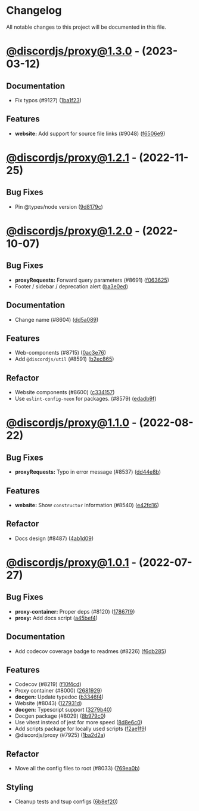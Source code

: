 # Changelog

All notable changes to this project will be documented in this file.

# [@discordjs/proxy@1.3.0](https://github.com/discordjs/discord.js/compare/@discordjs/proxy@1.2.1...@discordjs/proxy@1.3.0) - (2023-03-12)

## Documentation

- Fix typos (#9127) ([1ba1f23](https://github.com/discordjs/discord.js/commit/1ba1f238f04221ec890fc921678909b5b7d92c26))

## Features

- **website:** Add support for source file links (#9048) ([f6506e9](https://github.com/discordjs/discord.js/commit/f6506e99c496683ee0ab67db0726b105b929af38))

# [@discordjs/proxy@1.2.1](https://github.com/discordjs/discord.js/compare/@discordjs/proxy@1.2.0...@discordjs/proxy@1.2.1) - (2022-11-25)

## Bug Fixes

- Pin @types/node version ([9d8179c](https://github.com/discordjs/discord.js/commit/9d8179c6a78e1c7f9976f852804055964d5385d4))

# [@discordjs/proxy@1.2.0](https://github.com/discordjs/discord.js/compare/@discordjs/proxy@1.1.0...@discordjs/proxy@1.2.0) - (2022-10-07)

## Bug Fixes

- **proxyRequests:** Forward query parameters (#8691) ([f063625](https://github.com/discordjs/discord.js/commit/f063625836915b0fa3b0f0b89d073e877465dfd4))
- Footer / sidebar / deprecation alert ([ba3e0ed](https://github.com/discordjs/discord.js/commit/ba3e0ed348258fe8e51eefb4aa7379a1230616a9))

## Documentation

- Change name (#8604) ([dd5a089](https://github.com/discordjs/discord.js/commit/dd5a08944c258a847fc4377f1d5e953264ab47d0))

## Features

- Web-components (#8715) ([0ac3e76](https://github.com/discordjs/discord.js/commit/0ac3e766bd9dbdeb106483fa4bb085d74de346a2))
- Add `@discordjs/util` (#8591) ([b2ec865](https://github.com/discordjs/discord.js/commit/b2ec865765bf94181473864a627fb63ea8173fd3))

## Refactor

- Website components (#8600) ([c334157](https://github.com/discordjs/discord.js/commit/c3341570d983aea9ecc419979d5a01de658c9d67))
- Use `eslint-config-neon` for packages. (#8579) ([edadb9f](https://github.com/discordjs/discord.js/commit/edadb9fe5dfd9ff51a3cfc9b25cb242d3f9f5241))

# [@discordjs/proxy@1.1.0](https://github.com/discordjs/discord.js/compare/@discordjs/proxy@1.0.1...@discordjs/proxy@1.1.0) - (2022-08-22)

## Bug Fixes

- **proxyRequests:** Typo in error message (#8537) ([dd44e8b](https://github.com/discordjs/discord.js/commit/dd44e8b6ec141e630af4543bd3babcce39aa2887))

## Features

- **website:** Show `constructor` information (#8540) ([e42fd16](https://github.com/discordjs/discord.js/commit/e42fd1636973b10dd7ed6fb4280ee1a4a8f82007))

## Refactor

- Docs design (#8487) ([4ab1d09](https://github.com/discordjs/discord.js/commit/4ab1d09997a18879a9eb9bda39df6f15aa22557e))

# [@discordjs/proxy@1.0.1](https://github.com/discordjs/discord.js/tree/@discordjs/proxy@1.0.1) - (2022-07-27)

## Bug Fixes

- **proxy-container:** Proper deps (#8120) ([17867f9](https://github.com/discordjs/discord.js/commit/17867f9154d0dd16357f4ff29da641e23a33a9fa))
- **proxy:** Add docs script ([a45bef4](https://github.com/discordjs/discord.js/commit/a45bef4cad77dac1a4138fd0d52b769ce09b5678))

## Documentation

- Add codecov coverage badge to readmes (#8226) ([f6db285](https://github.com/discordjs/discord.js/commit/f6db285c073898a749fe4591cbd4463d1896daf5))

## Features

- Codecov (#8219) ([f10f4cd](https://github.com/discordjs/discord.js/commit/f10f4cdcd88ca6be7ec735ed3a415ba13da83db0))
- Proxy container (#8000) ([2681929](https://github.com/discordjs/discord.js/commit/2681929e4263032ad34a99ecb42465c320b271ba))
- **docgen:** Update typedoc ([b3346f4](https://github.com/discordjs/discord.js/commit/b3346f4b9b3d4f96443506643d4631dc1c6d7b21))
- Website (#8043) ([127931d](https://github.com/discordjs/discord.js/commit/127931d1df7a2a5c27923c2f2151dbf3824e50cc))
- **docgen:** Typescript support ([3279b40](https://github.com/discordjs/discord.js/commit/3279b40912e6aa61507bedb7db15a2b8668de44b))
- Docgen package (#8029) ([8b979c0](https://github.com/discordjs/discord.js/commit/8b979c0245c42fd824d8e98745ee869f5360fc86))
- Use vitest instead of jest for more speed ([8d8e6c0](https://github.com/discordjs/discord.js/commit/8d8e6c03decd7352a2aa180f6e5bc1a13602539b))
- Add scripts package for locally used scripts ([f2ae1f9](https://github.com/discordjs/discord.js/commit/f2ae1f9348bfd893332a9060f71a8a5f272a1b8b))
- @discordjs/proxy (#7925) ([1ba2d2a](https://github.com/discordjs/discord.js/commit/1ba2d2a898613e5fcc119a97dce935f4db91162c))

## Refactor

- Move all the config files to root (#8033) ([769ea0b](https://github.com/discordjs/discord.js/commit/769ea0bfe78c4f1d413c6b397c604ffe91e39c6a))

## Styling

- Cleanup tests and tsup configs ([6b8ef20](https://github.com/discordjs/discord.js/commit/6b8ef20cb3af5b5cfd176dd0aa0a1a1e98551629))
